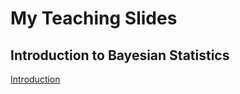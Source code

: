 # My Teaching Slides

## Introduction to Bayesian Statistics

[Introduction](Bayesian/F14MATH9810_Lec1.pdf)
